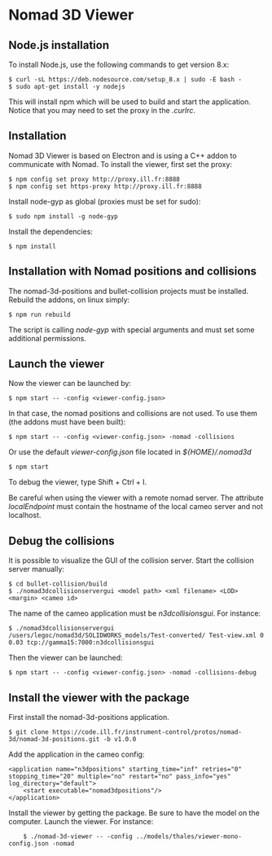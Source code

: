 # Nomad 3D Viewer

## Node.js installation

To install Node.js, use the following commands to get version 8.x:  

    $ curl -sL https://deb.nodesource.com/setup_8.x | sudo -E bash -
    $ sudo apt-get install -y nodejs
    
This will install npm which will be used to build and start the application.  
Notice that you may need to set the proxy in the _.curlrc_.

## Installation

Nomad 3D Viewer is based on Electron and is using a C++ addon to communicate with Nomad.
To install the viewer, first set the proxy:  

    $ npm config set proxy http://proxy.ill.fr:8888
    $ npm config set https-proxy http://proxy.ill.fr:8888

Install node-gyp as global (proxies must be set for sudo):  

    $ sudo npm install -g node-gyp

Install the dependencies:  

    $ npm install

## Installation with Nomad positions and collisions

The nomad-3d-positions and bullet-collision projects must be installed.
Rebuild the addons, on linux simply:  

    $ npm run rebuild
    
The script is calling *node-gyp* with special arguments and must set some additional permissions.


## Launch the viewer

Now the viewer can be launched by:

    $ npm start -- -config <viewer-config.json>
    
In that case, the nomad positions and collisions are not used. To use them (the addons must have been built):  

    $ npm start -- -config <viewer-config.json> -nomad -collisions
    
Or use the default _viewer-config.json_ file located in _${HOME}/.nomad3d_

    $ npm start
    
To debug the viewer, type Shift + Ctrl + I.
    
Be careful when using the viewer with a remote nomad server. The attribute _localEndpoint_ must contain the hostname of the local cameo server and not localhost.


## Debug the collisions

It is possible to visualize the GUI of the collision server. Start the collision server manually:

    $ cd bullet-collision/build
    $ ./nomad3dcollisionservergui <model path> <xml filename> <LOD> <margin> <cameo id>

The name of the cameo application must be *n3dcollisionsgui*.
For instance:  
    
    $ ./nomad3dcollisionservergui /users/legoc/nomad3d/SOLIDWORKS_models/Test-converted/ Test-view.xml 0 0.03 tcp://gamma15:7000:n3dcollisionsgui
    
Then the viewer can be launched:

    $ npm start -- -config <viewer-config.json> -nomad -collisions-debug
    

## Install the viewer with the package

First install the nomad-3d-positions application.  

    $ git clone https://code.ill.fr/instrument-control/protos/nomad-3d/nomad-3d-positions.git -b v1.0.0
    
Add the application in the cameo config:

```
<application name="n3dpositions" starting_time="inf" retries="0" stopping_time="20" multiple="no" restart="no" pass_info="yes" log_directory="default">
	<start executable="nomad3dpositions"/>
</application>
```

Install the viewer by getting the package. Be sure to have the model on the computer.
Launch the viewer. For instance:

```
    $ ./nomad-3d-viewer -- -config ../models/thales/viewer-mono-config.json -nomad
```



    
    

